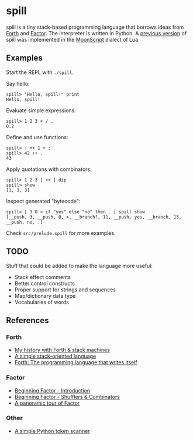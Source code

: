 # spill

spill is a tiny stack-based programming language that borrows ideas from
[Forth](#forth) and [Factor](#factor). The interpreter is written in Python.
A [previous version](https://github.com/aprell/spill/tree/5a2546a) of spill
was implemented in the [MoonScript](http://moonscript.org) dialect of Lua.

## Examples

Start the REPL with `./spill`.

Say hello:

```
spill> "Hello, spill!" print
Hello, spill!
```

Evaluate simple expressions:

```
spill> 1 2 3 + / .
0.2
```

Define and use functions:

```
spill> : ++ 1 + ;
spill> 42 ++ .
43
```

Apply quotations with combinators:

```
spill> 1 2 3 [ ++ ] dip
spill> show
[1, 3, 3]
```

Inspect generated "bytecode":

```
spill> [ 3 0 > if "yes" else "no" then . ] spill show
[__push, 3, __push, 0, >, __branch?, 11, __push, yes, __branch, 13, __push, no, .]
```

Check `src/prelude.spill` for more examples.

## TODO

Stuff that could be added to make the language more useful:
- Stack effect comments
- Better control constructs
- Proper support for strings and sequences
- Map/dictionary data type
- Vocabularies of words

## References

### Forth
- [My history with Forth & stack machines](http://yosefk.com/blog/my-history-with-forth-stack-machines.html)
- [A simple stack-oriented language](http://www.openbookproject.net/py4fun/forth/forth.html)
- [Forth: The programming language that writes itself](http://ratfactor.com/forth/the_programming_language_that_writes_itself.html)

### Factor
- [Beginning Factor - Introduction](http://elasticdog.com/2008/11/beginning-factor-introduction)
- [Beginning Factor - Shufflers & Combinators](http://elasticdog.com/2008/12/beginning-factor-shufflers-and-combinators)
- [A panoramic tour of Factor](http://andreaferretti.github.io/factor-tutorial)

### Other
- [A simple Python token scanner](https://gist.github.com/blinks/47989)
